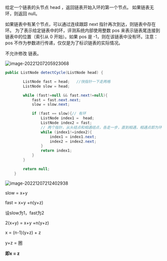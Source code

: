 给定一个链表的头节点  head ，返回链表开始入环的第一个节点。 如果链表无环，则返回 null。

如果链表中有某个节点，可以通过连续跟踪 next 指针再次到达，则链表中存在环。 为了表示给定链表中的环，评测系统内部使用整数 pos 来表示链表尾连接到链表中的位置（索引从 0 开始）。如果 pos 是 -1，则在该链表中没有环。注意：pos 不作为参数进行传递，仅仅是为了标识链表的实际情况。

不允许修改 链表。

![image-20221207205923068](C:\Users\WZ\AppData\Roaming\Typora\typora-user-images\image-20221207205923068.png)

```java
public ListNode detectCycle(ListNode head) {

        ListNode fast = head;   //快指针一下走两格
        ListNode slow = head;

        while (fast!=null && fast.next!=null){
            fast = fast.next.next;
            slow = slow.next;

            if (fast == slow){// 有环
                ListNode index1 =  head;
                ListNode index2 = fast;
                // 两个指针，从头结点和相遇结点，各走一步，直到相遇，相遇点即为环入口
                while (index1!=index2){
                    index1 = index1.next;
                    index2 = index2.next;
                }
                return index1;
            }
        }

        return null;
    }
```

![image-20221207212402938](C:\Users\WZ\AppData\Roaming\Typora\typora-user-images\image-20221207212402938.png)

slow = x+y

fast = x+y +n(y+z)

设slow为1，fast为2

2(x+y) = x+y +n(y+z)

x = (n-1)(y+z) + z

y+z = 圈

**即x = z**